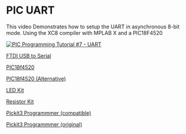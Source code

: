 # PIC UART
This video Demonstrates how to setup the UART in asynchronous 8-bit mode. Using the XC8 compiler with MPLAB X and a PIC18F4520

[![PIC Programming Tutorial #7 - UART](https://img.youtube.com/vi/pPmEWlIYByo/0.jpg)](https://www.youtube.com/watch?v=MiPxVmj_nHI "PIC Programming Tutorial #5 - Interrupts")

<a href="https://amzn.to/2CzX8Wc">FTDI USB to Serial</a>

<a href="https://amzn.to/2oTHRqm">PIC18f4520</a>

<a href="https://amzn.to/2p2PsmV">PIC18f4520  (Alternative)</a>

<a href="https://amzn.to/2x5Fq8a">LED Kit</a>

<a href="https://amzn.to/2COwEBA">Resistor Kit</a>

<a href="https://amzn.to/2BzKsiE">Pickit3 Programmmer (compatible)</a>

<a href="https://www.microchip.com/Developmenttools/ProductDetails/PartNo/PG164130">Pickit3 Programmmer (original)</a>

